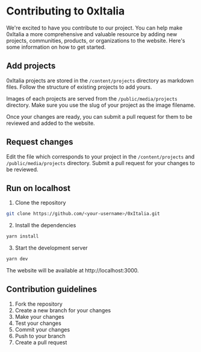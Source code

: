 # Contributing to 0xItalia

We're excited to have you contribute to our project. You can help make 0xItalia a more comprehensive and valuable resource by adding new projects, communities, products, or organizations to the website. Here's some information on how to get started.

## Add projects

0xItalia projects are stored in the `/content/projects` directory as markdown files. Follow the structure of existing projects to add yours.

Images of each projects are served from the `/public/media/projects` directory. Make sure you use the slug of your project as the image filename.

Once your changes are ready, you can submit a pull request for them to be reviewed and added to the website.

## Request changes

Edit the file which corresponds to your project in the `/content/projects` and `/public/media/projects` directory. Submit a pull request for your changes to be reviewed.

## Run on localhost

1. Clone the repository

```bash
git clone https://github.com/<your-username>/0xItalia.git
```

2. Install the dependencies

```bash
yarn install
```

3. Start the development server

```bash
yarn dev
```

The website will be available at http://localhost:3000.

## Contribution guidelines

1. Fork the repository
2. Create a new branch for your changes
3. Make your changes
4. Test your changes
5. Commit your changes
6. Push to your branch
7. Create a pull request
